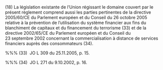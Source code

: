 (18) La législation existante de l’Union régissant le domaine couvert par le présent règlement comprend aussi les parties pertinentes de la directive 2005/60/CE du Parlement européen et du Conseil du 26 octobre 2005 relative à la prévention de l’utilisation du système financier aux fins du blanchiment de capitaux et du financement du terrorisme (33) et de la directive 2002/65/CE du Parlement européen et du Conseil du 23 septembre 2002 concernant la commercialisation à distance de services financiers auprès des consommateurs (34).

%%% (33)  JO L 309 du 25.11.2005, p. 15.

%%% (34)  JO L 271 du 9.10.2002, p. 16.